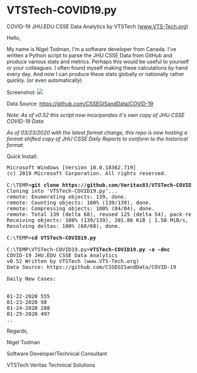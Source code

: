 # VTSTech-COVID19.py
 COVID-19 JHU.EDU CSSE Data Analytics by VTSTech (www.VTS-Tech.org) 

Hello,

My name is Nigel Todman, I'm a software developer from Canada. I've written a Python script to parse the JHU CSSE Data from GitHub and produce various stats and metrics. Perhaps this would be useful to yourself or your colleagues. I often found myself making these calculations by hand every day. And now I can produce these stats globally or nationally rather quickly. (or even automatically)

Screenshot: <img src="https://i.gyazo.com/49e85c5955e71c01daf9071348d32404.png">

Data Source: https://github.com/CSSEGISandData/COVID-19

<i>Note: As of v0.52 this script now incorporates it's own copy of JHU CSSE COVID-19 Data

As of 03/23/2020 with the latest format change, this repo is now hosting a format shifted copy of JHU CSSE Daily Reports to conform to the historical format.</i>

Quick Install:

<pre>
Microsoft Windows [Version 10.0.18362.719]
(c) 2019 Microsoft Corporation. All rights reserved.

C:\TEMP><b>git clone https://github.com/Veritas83/VTSTech-COVID19.py</b>
Cloning into 'VTSTech-COVID19.py'...
remote: Enumerating objects: 139, done.
remote: Counting objects: 100% (139/139), done.
remote: Compressing objects: 100% (84/84), done.
remote: Total 139 (delta 68), reused 125 (delta 54), pack-reused 0
Receiving objects: 100% (139/139), 201.86 KiB | 1.58 MiB/s, done.
Resolving deltas: 100% (68/68), done.

C:\TEMP><b>cd VTSTech-COVID19.py</b>

C:\TEMP\VTSTech-COVID19.py><b>VTSTech-COVID19.py -a -dnc</b>
COVID-19 JHU.EDU CSSE Data Analytics
v0.52 Written by VTSTech (www.VTS-Tech.org)
Data Source: https://github.com/CSSEGISandData/COVID-19

Daily New Cases:


01-22-2020 555
01-23-2020 98
01-24-2020 288
01-25-2020 497
..
</pre>

Regards,

Nigel Todman

Software Developer/Technical Consultant

VTSTech Veritas Technical Solutions
